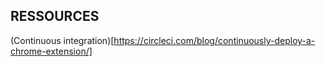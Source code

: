 ## RESSOURCES
(Continuous integration)[https://circleci.com/blog/continuously-deploy-a-chrome-extension/]
